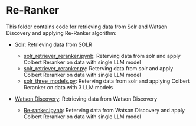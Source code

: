 # Re-Ranker

This folder contains code for retrieving data from Solr and Watson Discovery and applying Re-Ranker algorithm:

- [Solr](../4.%20Re-Ranker/Solr/): Retrieving data from SOLR
    - [solr_retriever_reranker.ipynb](../4.%20Re-Ranker/Solr/solr_retriever_reranker.ipynb): Reterving data from solr and apply Colbert Reranker on data with single LLM model
    - [solr_retriever_reranker.py](../4.%20Re-Ranker/Solr/solr_retriever_reranker.py): Reterving data from solr and apply Colbert Reranker on data with single LLM model
    - [solr_three_models.py](../4.%20Re-Ranker/Solr/solr_three_models.py): Reterving data from solr and applying Colbert Reranker on data with 3 LLM models
    
- [Watson Discovery](../4.%20Re-Ranker/Watson%20Discovery/): Retrieving data from Watson Discovery 
    - [Re-ranker.ipynb](../4.%20Re-Ranker/Watson%20Discovery/Re-ranker.ipynb): Reterving data from Watson Discovery and apply Colbert Reranker on data with single LLM model
